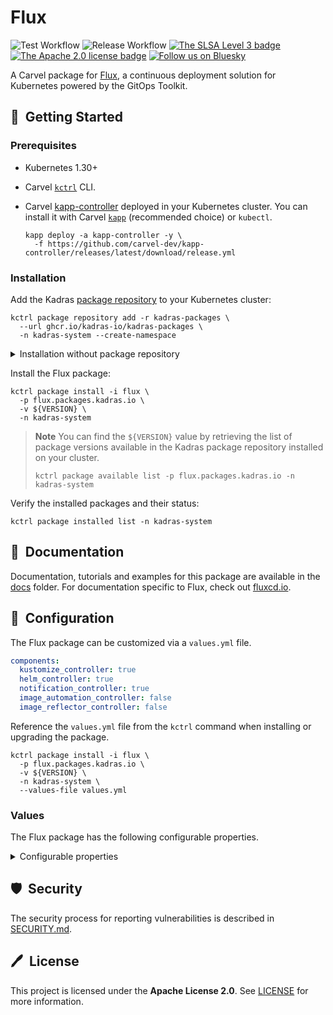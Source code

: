 # Flux

![Test Workflow](https://github.com/kadras-io/package-for-flux/actions/workflows/test.yml/badge.svg)
![Release Workflow](https://github.com/kadras-io/package-for-flux/actions/workflows/release.yml/badge.svg)
[![The SLSA Level 3 badge](https://slsa.dev/images/gh-badge-level3.svg)](https://slsa.dev/spec/v1.0/levels)
[![The Apache 2.0 license badge](https://img.shields.io/badge/License-Apache_2.0-blue.svg)](https://opensource.org/licenses/Apache-2.0)
[![Follow us on Bluesky](https://img.shields.io/static/v1?label=Bluesky&message=Follow&color=1DA1F2)](https://bsky.app/profile/kadras.bsky.social)

A Carvel package for [Flux](https://fluxcd.io), a continuous deployment solution for Kubernetes powered by the GitOps Toolkit.

## 🚀&nbsp; Getting Started

### Prerequisites

* Kubernetes 1.30+
* Carvel [`kctrl`](https://carvel.dev/kapp-controller/docs/latest/install/#installing-kapp-controller-cli-kctrl) CLI.
* Carvel [kapp-controller](https://carvel.dev/kapp-controller) deployed in your Kubernetes cluster. You can install it with Carvel [`kapp`](https://carvel.dev/kapp/docs/latest/install) (recommended choice) or `kubectl`.

  ```shell
  kapp deploy -a kapp-controller -y \
    -f https://github.com/carvel-dev/kapp-controller/releases/latest/download/release.yml
  ```

### Installation

Add the Kadras [package repository](https://github.com/kadras-io/kadras-packages) to your Kubernetes cluster:

  ```shell
  kctrl package repository add -r kadras-packages \
    --url ghcr.io/kadras-io/kadras-packages \
    -n kadras-system --create-namespace
  ```

<details><summary>Installation without package repository</summary>
The recommended way of installing the Flux package is via the Kadras <a href="https://github.com/kadras-io/kadras-packages">package repository</a>. If you prefer not using the repository, you can add the package definition directly using <a href="https://carvel.dev/kapp/docs/latest/install"><code>kapp</code></a> or <code>kubectl</code>.

  ```shell
  kubectl create namespace kadras-system
  kapp deploy -a flux-package -n kadras-system -y \
    -f https://github.com/kadras-io/package-for-flux/releases/latest/download/metadata.yml \
    -f https://github.com/kadras-io/package-for-flux/releases/latest/download/package.yml
  ```
</details>

Install the Flux package:

  ```shell
  kctrl package install -i flux \
    -p flux.packages.kadras.io \
    -v ${VERSION} \
    -n kadras-system
  ```

> **Note**
> You can find the `${VERSION}` value by retrieving the list of package versions available in the Kadras package repository installed on your cluster.
> 
>   ```shell
>   kctrl package available list -p flux.packages.kadras.io -n kadras-system
>   ```

Verify the installed packages and their status:

  ```shell
  kctrl package installed list -n kadras-system
  ```

## 📙&nbsp; Documentation

Documentation, tutorials and examples for this package are available in the [docs](docs) folder.
For documentation specific to Flux, check out [fluxcd.io](https://fluxcd.io/docs).

## 🎯&nbsp; Configuration

The Flux package can be customized via a `values.yml` file.

  ```yaml
  components:
    kustomize_controller: true
    helm_controller: true
    notification_controller: true
    image_automation_controller: false
    image_reflector_controller: false
  ```

Reference the `values.yml` file from the `kctrl` command when installing or upgrading the package.

  ```shell
  kctrl package install -i flux \
    -p flux.packages.kadras.io \
    -v ${VERSION} \
    -n kadras-system \
    --values-file values.yml
  ```

### Values

The Flux package has the following configurable properties.

<details><summary>Configurable properties</summary>

| Config | Default | Description |
|-------|-------------------|-------------|
| `optional_components.kustomize_controller` | `true` | Whether to deploy the Kustomize Controller. |
| `optional_components.helm_controller` | `false` | Whether to deploy the Helm Controller. |
| `optional_components.notification_controller` | `false` | Whether to deploy the Notification Controller. |
| `optional_components.image_automation_controller` | `false` | Whether to deploy the Image Automation Controller. |
| `optional_components.image_reflector_controller` | `false` | Whether to deploy the Image Reflector Controller. |
| `policies.include` | `false` | Whether to include the out-of-the-box Kyverno policies to validate and secure the package installation. |

Settings for logging.

| Config | Default | Description |
|-------|-------------------|-------------|
| `logging.level` | `info` | Log verbosity level. Options: `trace`, `debug`, `info`, `error`. |
| `logging.encoding` | `json` | Log encoding format. Options: `console`, `json`. |

Settings for the corporate proxy.

| Config | Default | Description |
|-------|-------------------|-------------|
| `proxy.https_proxy` | `""` | The HTTPS proxy to use for network traffic. |
| `proxy.http_proxy` | `""` | The HTTP proxy to use for network traffic. |
| `proxy.no_proxy` | `""` | A comma-separated list of hostnames, IP addresses, or IP ranges in CIDR format that should not use the proxy. |

</details>

## 🛡️&nbsp; Security

The security process for reporting vulnerabilities is described in [SECURITY.md](SECURITY.md).

## 🖊️&nbsp; License

This project is licensed under the **Apache License 2.0**. See [LICENSE](LICENSE) for more information.
